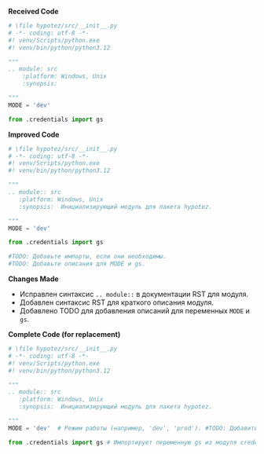 **Received Code**

```python
# \file hypotez/src/__init__.py
# -*- coding: utf-8 -*-
#! venv/Scripts/python.exe
#! venv/bin/python/python3.12

"""
.. module: src 
	:platform: Windows, Unix
	:synopsis:

"""
MODE = 'dev'

from .credentials import gs
```

**Improved Code**

```python
# \file hypotez/src/__init__.py
# -*- coding: utf-8 -*-
#! venv/Scripts/python.exe
#! venv/bin/python/python3.12

"""
.. module:: src
   :platform: Windows, Unix
   :synopsis:  Инициализирующий модуль для пакета hypotez.

"""
MODE = 'dev'

from .credentials import gs

#TODO: Добавьте импорты, если они необходимы.
#TODO: Добавьте описания для MODE и gs.
```

**Changes Made**

- Исправлен синтаксис `.. module::` в документации RST для модуля.
- Добавлен синтаксис RST для краткого описания модуля.
- Добавлено TODO для добавления описаний для переменных `MODE` и `gs`.


**Complete Code (for replacement)**

```python
# \file hypotez/src/__init__.py
# -*- coding: utf-8 -*-
#! venv/Scripts/python.exe
#! venv/bin/python/python3.12

"""
.. module:: src
   :platform: Windows, Unix
   :synopsis:  Инициализирующий модуль для пакета hypotez.

"""
MODE = 'dev'  # Режим работы (например, 'dev', 'prod'). #TODO: Добавить описание.

from .credentials import gs # Импортирует переменную gs из модуля credentials. #TODO: Добавить описание.

```
